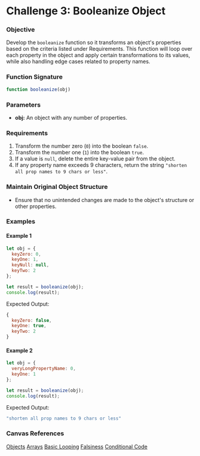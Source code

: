 # Challenge 3: Booleanize Object

### Objective
Develop the `booleanize` function so it transforms an object's properties based on the criteria listed under Requirements. This function will loop over each property in the object and apply certain transformations to its values, while also handling edge cases related to property names.

### Function Signature
```javascript
function booleanize(obj)
```

### Parameters
- **obj:** An object with any number of properties.

### Requirements
1. Transform the number zero (`0`) into the boolean `false`.
2. Transform the number one (`1`) into the boolean `true`.
3. If a value is `null`, delete the entire key-value pair from the object.
4. If any property name exceeds 9 characters, return the string `"shorten all prop names to 9 chars or less"`.

### Maintain Original Object Structure
- Ensure that no unintended changes are made to the object's structure or other properties.

### Examples

#### Example 1
```javascript
let obj = {
  keyZero: 0,
  keyOne: 1,
  keyNull: null,
  keyTwo: 2
};

let result = booleanize(obj);
console.log(result);
```
Expected Output:
```javascript
{
  keyZero: false,
  keyOne: true,
  keyTwo: 2
}
```

#### Example 2
```javascript
let obj = {
  veryLongPropertyName: 0,
  keyOne: 1
};

let result = booleanize(obj);
console.log(result);
```
Expected Output:
```javascript
"shorten all prop names to 9 chars or less"
```

### Canvas References
[Objects](https://bloomtech.instructure.com/courses/2785/modules/items/690416)
[Arrays](https://bloomtech.instructure.com/courses/2785/modules/items/690423)
[Basic Looping](https://bloomtech.instructure.com/courses/2785/modules/items/690435)
[Falsiness](https://bloomtech.instructure.com/courses/2784/modules/items/690467)
[Conditional Code](https://bloomtech.instructure.com/courses/2784/modules/items/690479)


